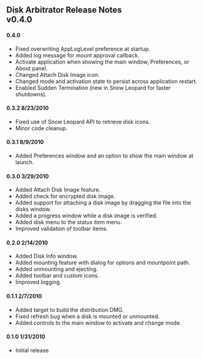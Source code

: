 ## Disk Arbitrator Release Notes <br/> v0.4.0

#### 0.4.0

* Fixed overwriting AppLogLevel preference at startup.
* Added log message for mount approval callback.
* Activate application when showing the main window, Preferences, or About panel.
* Changed Attach Disk Image icon.
* Changed mode and activation state to persist across application restart.
* Enabled Sudden Termination (new in Snow Leopard for faster shutdowns).

#### 0.3.2 8/23/2010

* Fixed use of Snow Leopard API to retrieve disk icons.
* Minor code cleanup.

#### 0.3.1 8/9/2010

* Added Preferences window and an option to show the main window at launch.

#### 0.3.0 3/29/2010

* Added Attach Disk Image feature.
* Added check for encrypted disk image.
* Added support for attaching a disk image by dragging the file into the disks window.
* Added a progress window while a disk image is verified.
* Added disk menu to the status item menu.
* Improved validation of toolbar items.

#### 0.2.0 2/14/2010

* Added Disk Info window.
* Added mounting feature with dialog for options and mountpoint path.
* Added unmounting and ejecting.
* Added toolbar and custom icons.
* Improved logging.

#### 0.1.1 2/7/2010

* Added target to build the distribution DMG.
* Fixed refresh bug when a disk is mounted or unmounted.
* Added controls to the main window to activate and change mode.

#### 0.1.0 1/31/2010

* Initial release
